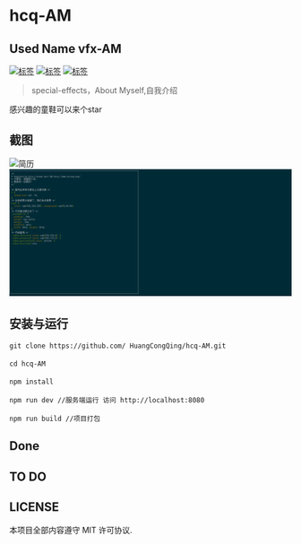 # hcq-AM
##  Used Name vfx-AM
[![标签](https://img.shields.io/teamcity/codebetter/bt428.svg)]() [![标签](https://img.shields.io/npm/v/@cycle/core.svg)]() [![标签](https://img.shields.io/npm/dm/localeval.svg)]()

>special-effects，About Myself,自我介绍

感兴趣的童鞋可以来个star

## 截图
![简历](https://upload-images.jianshu.io/upload_images/4340772-4655bd187331fac4.png?imageMogr2/auto-orient/strip%7CimageView2/2/w/1240)
![动态图](./resume.gif)
## 安装与运行
```
git clone https://github.com/ HuangCongQing/hcq-AM.git

cd hcq-AM

npm install

npm run dev //服务端运行 访问 http://localhost:8080

npm run build //项目打包 

```



## Done


## TO DO




## LICENSE

本项目全部内容遵守 MIT 许可协议.
